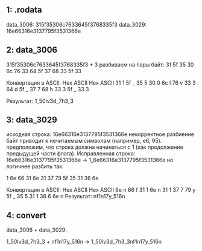 ## 1: .rodata
data_3006: 315f35306c7633645f3768335f3
data_3029: 16e66316e3137795f3531366e

## 2: data_3006
315f35306c7633645f3768335f3 + 3
разбиваем на пары байт: 31 5f 35 30 6c 76 33 64 5f 37 68 33 5f 33

Конвертация в ASCII:
Hex	ASCII	Hex	ASCII
31	1	5f	_
35	5	30	0
6c	l	76	v
33	3	64	d
5f	_	37	7
68	h	33	3
5f	_	33	3

Результат: 1_50lv3d_7h3_3

## 3: data_3029
исходная строка: 16e66316e3137795f3531366e
некорректное разбиение байт приводит к нечитаемым символам (например, e6, 95).
предположим, что строка должна начинаться с 1 (как продолжение предыдущей части флага). Исправленная строка:
16e66316e3137795f3531366e → 1_6e66316e3137795f3531366e
но логичнее разбить так:

1 6e 66 31 6e 31 37 79 5f 35 31 36 6e

Конвертация в ASCII:
Hex	ASCII	Hex	ASCII
6e	n	66	f
31	1	6e	n
31	1	37	7
79	y	5f	_
35	5	31	1
36	6	6e	n
Результат: nf1n17y_516n

## 4: convert
data_3006 + data_3029:

1_50lv3d_7h3_3 + nf1n17y_516n → 1_50lv3d_7h3_3nf1n17y_516n
